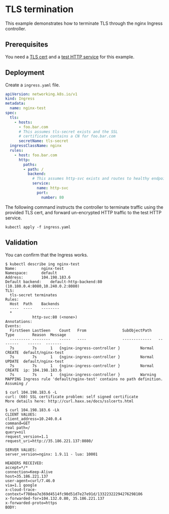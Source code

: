 # TLS termination

This example demonstrates how to terminate TLS through the nginx Ingress controller.

## Prerequisites

You need a [TLS cert](../PREREQUISITES.md#tls-certificates) and a [test HTTP service](../PREREQUISITES.md#test-http-service) for this example.

## Deployment

Create a `ingress.yaml` file.

```yaml
apiVersion: networking.k8s.io/v1
kind: Ingress
metadata:
  name: nginx-test
spec:
  tls:
    - hosts:
      - foo.bar.com
      # This assumes tls-secret exists and the SSL
      # certificate contains a CN for foo.bar.com
      secretName: tls-secret
  ingressClassName: nginx
  rules:
    - host: foo.bar.com
      http:
        paths:
        - path: /
          backend:
            # This assumes http-svc exists and routes to healthy endpoints
            service:
              name: http-svc
              port:
                number: 80
```

The following command instructs the controller to terminate traffic using the provided
TLS cert, and forward un-encrypted HTTP traffic to the test HTTP service.

```console
kubectl apply -f ingress.yaml
```

## Validation

You can confirm that the Ingress works.

```console
$ kubectl describe ing nginx-test
Name:			nginx-test
Namespace:		default
Address:		104.198.183.6
Default backend:	default-http-backend:80 (10.180.0.4:8080,10.240.0.2:8080)
TLS:
  tls-secret terminates
Rules:
  Host	Path	Backends
  ----	----	--------
  *
    	 	http-svc:80 (<none>)
Annotations:
Events:
  FirstSeen	LastSeen	Count	From				SubObjectPath	Type		Reason	Message
  ---------	--------	-----	----				-------------	--------	------	-------
  7s		7s		1	{nginx-ingress-controller }			Normal		CREATE	default/nginx-test
  7s		7s		1	{nginx-ingress-controller }			Normal		UPDATE	default/nginx-test
  7s		7s		1	{nginx-ingress-controller }			Normal		CREATE	ip: 104.198.183.6
  7s		7s		1	{nginx-ingress-controller }			Warning		MAPPING	Ingress rule 'default/nginx-test' contains no path definition. Assuming /

$ curl 104.198.183.6 -L
curl: (60) SSL certificate problem: self signed certificate
More details here: http://curl.haxx.se/docs/sslcerts.html

$ curl 104.198.183.6 -Lk
CLIENT VALUES:
client_address=10.240.0.4
command=GET
real path=/
query=nil
request_version=1.1
request_uri=http://35.186.221.137:8080/

SERVER VALUES:
server_version=nginx: 1.9.11 - lua: 10001

HEADERS RECEIVED:
accept=*/*
connection=Keep-Alive
host=35.186.221.137
user-agent=curl/7.46.0
via=1.1 google
x-cloud-trace-context=f708ea7e369d4514fc90d51d7e27e91d/13322322294276298106
x-forwarded-for=104.132.0.80, 35.186.221.137
x-forwarded-proto=https
BODY:

```
